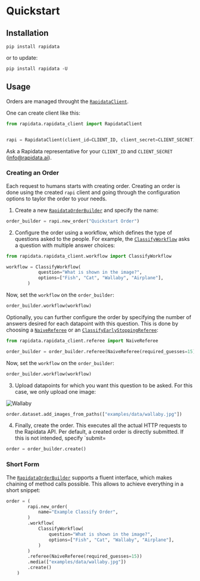 # Quickstart

## Installation

```
pip install rapidata
```

or to update:

```
pip install rapidata -U
```

## Usage

Orders are managed throught the [`RapidataClient`](reference/rapidata/rapidata_client/rapidata_client.md#rapidata.rapidata_client.rapidata_client.RapidataClient).

One can create client like this:

```py
from rapidata.rapidata_client import RapidataClient


rapi = RapidataClient(client_id=CLIENT_ID, client_secret=CLIENT_SECRET)
```

Ask a Rapidata representative for your `CLIENT_ID` and `CLIENT_SECRET` ([info@rapidata.ai](mailto:info@rapidata.ai)).

### Creating an Order

Each request to humans starts with creating order. Creating an order is done using the created `rapi` client and going through the configuration options to taylor the order to your needs.

1. Create a new [`RapidataOrderBuilder`](reference/rapidata/rapidata_client/order/rapidata_order_builder.md/#rapidata.rapidata_client.order.rapidata_order_builder.RapidataOrderBuilder) and specify the name:

```py
order_builder = rapi.new_order("Quickstart Order")
```

2. Configure the order using a workflow, which defines the type of questions asked to the people. For example, the [`ClassifyWorkflow`](reference/rapidata/rapidata_client/workflow/classify_workflow.md) asks a question with multiple answer choices:

```py
from rapidata.rapidata_client.workflow import ClassifyWorkflow

workflow = ClassifyWorkflow(
            question="What is shown in the image?",
            options=["Fish", "Cat", "Wallaby", "Airplane"],
        )
```

Now, set the `workflow` on the `order_builder`:

```py
order_builder.workflow(workflow)
```

Optionally, you can further configure the order by specifying the number of answers desired for each datapoint with this question. This is done by choosing a [`NaiveReferee`](reference/rapidata/rapidata_client/referee/naive_referee.md/#rapidata.rapidata_client.referee.naive_referee.NaiveReferee) or an [`ClassifyEarlyStoppingReferee`](reference/rapidata/rapidata_client/referee/classify_early_stopping_referee.md/#rapidata.rapidata_client.referee.classify_early_stopping_referee.ClassifyEarlyStoppingReferee):

```py
from rapidata.rapidata_client.referee import NaiveReferee

order_builder = order_builder.referee(NaiveReferee(required_guesses=15))
```

Now, set the `workflow` on the `order_builder`:

```py
order_builder.workflow(workflow)
```

3. Upload datapoints for which you want this question to be asked. For this case, we only upload one image:

![Wallaby](./media/wallaby_small.jpg)

```py
order.dataset.add_images_from_paths(["examples/data/wallaby.jpg"])
```

4. Finally, create the order. This executes all the actual HTTP requests to the Rapidata API. Per default, a created order is directly submitted. If this is not intended, specify `submit=

```py
order = order_builder.create()
```

### Short Form

The [`RapidataOrderBuilder`](reference/rapidata/rapidata_client/order/rapidata_order_builder.md/#rapidata.rapidata_client.order.rapidata_order_builder.RapidataOrderBuilder) supports a fluent interface, which makes chaining of method calls possible. This allows to achieve everything in a short snippet:

```py
order = (
        rapi.new_order(
            name="Example Classify Order",
        )
        .workflow(
            ClassifyWorkflow(
                question="What is shown in the image?",
                options=["Fish", "Cat", "Wallaby", "Airplane"],
            )
        )
        .referee(NaiveReferee(required_guesses=15))
        .media(["examples/data/wallaby.jpg"])
        .create()
    )
```
